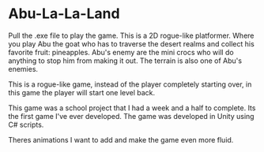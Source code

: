 # Abu-La-La-Land
Pull the .exe file to play the game. 
This is a 2D rogue-like platformer. Where you play Abu the goat who has to traverse the desert realms and collect his favorite fruit: pineapples. Abu's enemy are the mini crocs who will do anything to stop him from making it out. The terrain is also one of Abu's enemies. 

This is a rogue-like game, instead of the player completely starting over, in this game the player will start one level back.

This game was a school project that I had a week and a half to complete. Its the first game I've ever developed. The game was developed in Unity using C# scripts.

Theres animations I want to add and make the game even more fluid. 
